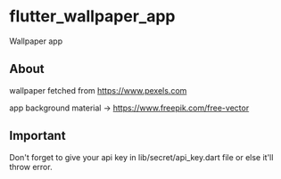 # flutter_wallpaper_app
Wallpaper app

## About

wallpaper fetched from https://www.pexels.com

app background material -> https://www.freepik.com/free-vector

## Important
Don't forget to give your api key in lib/secret/api_key.dart file or else it'll throw error.

